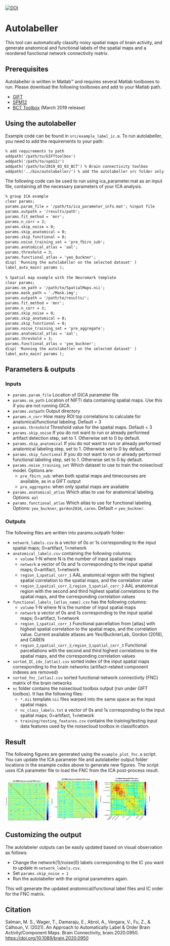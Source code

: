 [![DOI](https://zenodo.org/badge/253869566.svg)](https://zenodo.org/badge/latestdoi/253869566)

# Autolabeller

This tool can automatically classify noisy spatial maps of brain activity, and generate anatomical and functional labels of the spatial maps and a reordered functional network connectivity matrix.

## Prerequisites

Autolabeller is written in Matlab™ and requires several Matlab toolboxes to run. Please download the following toolboxes and add to your Matlab path.

- [GIFT](https://github.com/trendscenter/gift)
- [SPM12](https://www.fil.ion.ucl.ac.uk/spm/software/spm12/)
- [BCT Toolbox](https://sites.google.com/site/bctnet/) (March 2019 release)

## Using the autolabeller

Example code can be found in `src/example_label_ic.m`. To run autolabeller, you need to add the requirements to your path:

    % add requirements to path
    addpath('/path/to/GIFTtoolbox')
    addpath('/path/to/spm12/')
    addpath('/path/to/2019_03_03_BCT') % Brain connectivity toolbox
    addpath('../bin/autolabeller/') % add the autolabeller src folder only
    
The following code can be used to run using ica_parameter.mat as an input file, containing all the necessary parameters of your ICA analysis.

    % group ICA example 
    clear params;
    params.param_file = '/path/to/ica_parameter_info.mat'; %input file
    params.outpath = '/results/path';
    params.fit_method = 'mnr';
    params.n_corr = 3; 
    params.skip_noise = 0;
    params.skip_anatomical = 0;
    params.skip_functional = 0;
    params.noise_training_set = 'pre_fbirn_sub';
    params.anatomical_atlas = 'aal';
    params.threshold = 3;
    params.functional_atlas = 'yeo_buckner';
    disp( 'Running the autolabeller on the selected dataset' )
    label_auto_main( params );

    % Spatial map example with the Neuromark template
    clear params;
    params.sm_path = '/path/to/SpatialMaps.nii';
    params.mask_path = './Mask.img';
    params.outpath = '/path/to/results/';
    params.fit_method = 'mnr';
    params.n_corr = 3;
    params.skip_noise = 0;
    params.skip_anatomical = 0;
    params.skip_functional = 0;
    params.noise_training_set = 'pre_aggregate';
    params.anatomical_atlas = 'aal';
    params.threshold = 3;
    params.functional_atlas = 'yeo_buckner';
    disp( 'Running the autolabeller on the selected dataset' )
    label_auto_main( params );

## Parameters & outputs

### Inputs
* `params.param_file` Location of GICA parameter file
* `params.sm_path` Location of NIFTI data containing spatial maps. Use this if you are not running GICA.
* `params.outpath` Output directory
* `params.n_corr` How many ROI top correlations to calculate for anatomical/functional labeling. Default = 3
* `params.threshold` Threshold value for the spatial maps. Default = 3
* `params.skip_noise` If you do not want to run or already performed artifact detection step, set to 1. Otherwise set to 0 by default.
* `params.skip_anatomical` If you do not want to run or already performed anatomical labeling step, set to 1. Otherwise set to 0 by default.
* `params.skip_functional` If you do not want to run or already performed functional labeling step, set to 1. Otherwise set to 0 by default.
* `params.noise_training_set` Which dataset to use to train the noisecloud model. Options are:
    - `pre_fbirn_sub`: when both spatial maps and timecourses are available, as in a GIFT output
    - `pre_aggregate`: when only spatial maps are available
* `params.anatomical_atlas` Which atlas to use for anatomical labeling. Options: `aal`
* `params.functional_atlas` Which atlas to use for functional labeling. Options: `yeo_buckner`, `gordon2016`, `caren`. Default = `yeo_buckner`.

### Outputs
The following files are written into params.outpath folder:
* `network_labels.csv` is a vector of 0s or 1s corresponding to the input spatial maps; 0=artifact, 1=network
* `anatomical_labels.csv` containing the following columns:
    * `volume` 1-N where N is the number of input spatial maps
    * `network` a vector of 0s and 1s corresponding to the input spatial maps; 0=artifact, 1=network
    * `region_1`,`spatial_corr_1` AAL anatomical region with the highest spatial correlation to the spatial maps, and the correlation value
    * `region_2`,`spatial_corr_2`,`region_3`,`spatial_corr_3` AAL anatomical region with the second and third highest spatial correlations to the spatial maps, and the corresponding correlation values
* `functional_labels_[atlas_name].csv` has the following columns:
    * `volume` 1-N where N is the number of input spatial maps
    * `network` a vector of 0s and 1s corresponding to the input spatial maps; 0=artifact, 1=network
    * `region_1`,`spatial_corr_1` Functional parcellation from [atlas] with highest spatial correlation to the spatial maps, and the correlation value. Current available atlases are Yeo/BucknerLab, Gordon (2016), and CAREN 
    * `region_2`,`spatial_corr_2`,`region_3`,`spatial_corr_3` Functional parcellations with the second and third highest correlations to the spatial maps, and the corresponding correlation values
* `sorted_IC_idx_[atlas].csv` sorted index of the input spatial maps corresponding to the brain networks (artifact-related component indexes are removed)
* `sorted_fnc_[atlas].csv` sorted functional network connectivity (FNC) matrix of the brain networks 
* `nc` folder contains the noisecloud toolbox output (run under GIFT toolbox). It has the following files:
    * `*.nii` template `nii` files warped into the same space as the input spatial maps.
    * `nc_class_labels.txt` a vector of 0s and 1s corresponding to the input spatial maps; 0=artifact, 1=network
    * `training/testing_features.csv` contains the training/testing input data features used by the noisecloud toolbox in classification.  

## Result

The following figures are generated using the `example_plot_fnc.m` script. 
You can update the ICA parameter file and autolabeller output folder locations in the example codes above to generate new figures.
The script uses ICA parameter file to load the FNC from the ICA post-process result.

<img src="results/fbirn_nc_train_sub_th04/FBIRN_fnc_unsorted_yeo_buckner.png" alt="unsorted" width="150"/> <img src="results/fbirn_nc_train_sub_th04/FBIRN_fnc_reordered_yeo_buckner.png" alt="reordered" width="150"/> <img src="results/fbirn_nc_train_sub_th04/FBIRN_fnc_icn_yeo_buckner.png" alt="icn" width="150"/>

## Customizing the output

The autolabeler outputs can be easily updated based on visual observation as follows:
- Change the network(1)/noise(0) labels corresponding to the IC you want to update in `network_labels.csv`.
- Set `params.skip_noise = 1`
- Run the autolabeller with the original parameters again.

This will generate the updated anatomical/functional label files and IC order for the FNC matrix.

## Citation

Salman, M. S., Wager, T., Damaraju, E., Abrol, A., Vergara, V., Fu, Z., & Calhoun, V. (2021). An Approach to Automatically Label & Order Brain Activity/Component Maps. Brain Connectivity, brain.2020.0950. https://doi.org/10.1089/brain.2020.0950


